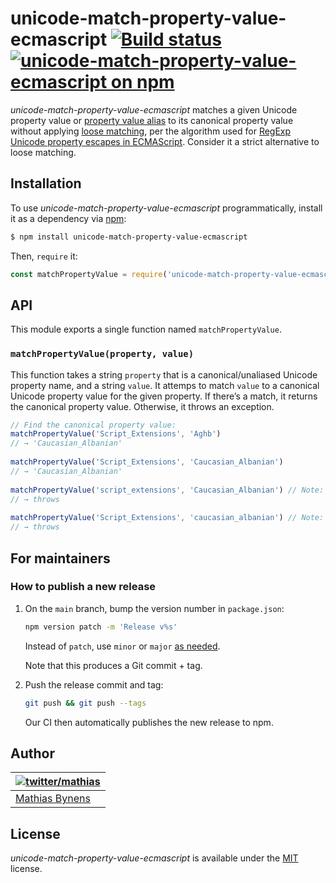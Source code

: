 # unicode-match-property-value-ecmascript [![Build status](https://travis-ci.org/mathiasbynens/unicode-match-property-value-ecmascript.svg?branch=main)](https://travis-ci.org/mathiasbynens/unicode-match-property-value-ecmascript) [![unicode-match-property-value-ecmascript on npm](https://img.shields.io/npm/v/unicode-match-property-value-ecmascript)](https://www.npmjs.com/package/unicode-match-property-value-ecmascript)  
  
_unicode-match-property-value-ecmascript_ matches a given Unicode property value or [property value alias](https://github.com/mathiasbynens/unicode-property-value-aliases) to its canonical property value without applying [loose matching](https://github.com/mathiasbynens/unicode-loose-match), per the algorithm used for [RegExp Unicode property escapes in ECMAScript](https://github.com/tc39/proposal-regexp-unicode-property-escapes). Consider it a strict alternative to loose matching.  
  
## Installation  
  
To use _unicode-match-property-value-ecmascript_ programmatically, install it as a dependency via [npm](https://www.npmjs.com/):  
  
```bash  
$ npm install unicode-match-property-value-ecmascript  
```  
  
Then, `require` it:  
  
```js  
const matchPropertyValue = require('unicode-match-property-value-ecmascript');  
```  
  
## API  
  
This module exports a single function named `matchPropertyValue`.  
  
### `matchPropertyValue(property, value)`  
  
This function takes a string `property` that is a canonical/unaliased Unicode property name, and a string `value`. It attemps to  match `value` to a canonical Unicode property value for the given property. If there’s a match, it returns the canonical property value. Otherwise, it throws an exception.  
  
```js  
// Find the canonical property value:  
matchPropertyValue('Script_Extensions', 'Aghb')  
// → 'Caucasian_Albanian'  
  
matchPropertyValue('Script_Extensions', 'Caucasian_Albanian')  
// → 'Caucasian_Albanian'  
  
matchPropertyValue('script_extensions', 'Caucasian_Albanian') // Note: incorrect casing.  
// → throws  
  
matchPropertyValue('Script_Extensions', 'caucasian_albanian') // Note: incorrect casing.  
// → throws  
```  
  
## For maintainers  
  
### How to publish a new release  
  
1. On the `main` branch, bump the version number in `package.json`:  
  
    ```sh  
    npm version patch -m 'Release v%s'  
    ```  
  
    Instead of `patch`, use `minor` or `major` [as needed](https://semver.org/).  
  
    Note that this produces a Git commit + tag.  
  
1. Push the release commit and tag:  
  
    ```sh  
    git push && git push --tags  
    ```  
  
    Our CI then automatically publishes the new release to npm.  
  
## Author  
  
| [![twitter/mathias](https://gravatar.com/avatar/24e08a9ea84deb17ae121074d0f17125?s=70)](https://twitter.com/mathias "Follow @mathias on Twitter") |  
|---|  
| [Mathias Bynens](https://mathiasbynens.be/) |  
  
## License  
  
_unicode-match-property-value-ecmascript_ is available under the [MIT](https://mths.be/mit) license.  
